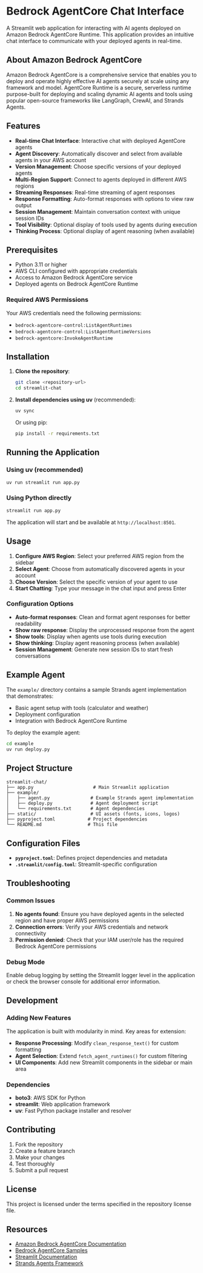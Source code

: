 # Bedrock AgentCore Chat Interface

A Streamlit web application for interacting with AI agents deployed on Amazon Bedrock AgentCore Runtime. This application provides an intuitive chat interface to communicate with your deployed agents in real-time.

## About Amazon Bedrock AgentCore

Amazon Bedrock AgentCore is a comprehensive service that enables you to deploy and operate highly effective AI agents securely at scale using any framework and model. AgentCore Runtime is a secure, serverless runtime purpose-built for deploying and scaling dynamic AI agents and tools using popular open-source frameworks like LangGraph, CrewAI, and Strands Agents.

## Features

- **Real-time Chat Interface**: Interactive chat with deployed AgentCore agents
- **Agent Discovery**: Automatically discover and select from available agents in your AWS account
- **Version Management**: Choose specific versions of your deployed agents
- **Multi-Region Support**: Connect to agents deployed in different AWS regions
- **Streaming Responses**: Real-time streaming of agent responses
- **Response Formatting**: Auto-format responses with options to view raw output
- **Session Management**: Maintain conversation context with unique session IDs
- **Tool Visibility**: Optional display of tools used by agents during execution
- **Thinking Process**: Optional display of agent reasoning (when available)

## Prerequisites

- Python 3.11 or higher
- AWS CLI configured with appropriate credentials
- Access to Amazon Bedrock AgentCore service
- Deployed agents on Bedrock AgentCore Runtime

### Required AWS Permissions

Your AWS credentials need the following permissions:

- `bedrock-agentcore-control:ListAgentRuntimes`
- `bedrock-agentcore-control:ListAgentRuntimeVersions`
- `bedrock-agentcore:InvokeAgentRuntime`

## Installation

1. **Clone the repository**:

   ```bash
   git clone <repository-url>
   cd streamlit-chat
   ```

2. **Install dependencies using uv** (recommended):

   ```bash
   uv sync
   ```

   Or using pip:

   ```bash
   pip install -r requirements.txt
   ```

## Running the Application

### Using uv (recommended)

```bash
uv run streamlit run app.py
```

### Using Python directly

```bash
streamlit run app.py
```

The application will start and be available at `http://localhost:8501`.

## Usage

1. **Configure AWS Region**: Select your preferred AWS region from the sidebar
2. **Select Agent**: Choose from automatically discovered agents in your account
3. **Choose Version**: Select the specific version of your agent to use
4. **Start Chatting**: Type your message in the chat input and press Enter

### Configuration Options

- **Auto-format responses**: Clean and format agent responses for better readability
- **Show raw response**: Display the unprocessed response from the agent
- **Show tools**: Display when agents use tools during execution
- **Show thinking**: Display agent reasoning process (when available)
- **Session Management**: Generate new session IDs to start fresh conversations

## Example Agent

The `example/` directory contains a sample Strands agent implementation that demonstrates:

- Basic agent setup with tools (calculator and weather)
- Deployment configuration
- Integration with Bedrock AgentCore Runtime

To deploy the example agent:

```bash
cd example
uv run deploy.py
```

## Project Structure

```
streamlit-chat/
├── app.py                      # Main Streamlit application
├── example/
│   ├── agent.py               # Example Strands agent implementation
│   ├── deploy.py              # Agent deployment script
│   └── requirements.txt       # Agent dependencies
├── static/                    # UI assets (fonts, icons, logos)
├── pyproject.toml            # Project dependencies
└── README.md                 # This file
```

## Configuration Files

- **`pyproject.toml`**: Defines project dependencies and metadata
- **`.streamlit/config.toml`**: Streamlit-specific configuration

## Troubleshooting

### Common Issues

1. **No agents found**: Ensure you have deployed agents in the selected region and have proper AWS permissions
2. **Connection errors**: Verify your AWS credentials and network connectivity
3. **Permission denied**: Check that your IAM user/role has the required Bedrock AgentCore permissions

### Debug Mode

Enable debug logging by setting the Streamlit logger level in the application or check the browser console for additional error information.

## Development

### Adding New Features

The application is built with modularity in mind. Key areas for extension:

- **Response Processing**: Modify `clean_response_text()` for custom formatting
- **Agent Selection**: Extend `fetch_agent_runtimes()` for custom filtering
- **UI Components**: Add new Streamlit components in the sidebar or main area

### Dependencies

- **boto3**: AWS SDK for Python
- **streamlit**: Web application framework
- **uv**: Fast Python package installer and resolver

## Contributing

1. Fork the repository
2. Create a feature branch
3. Make your changes
4. Test thoroughly
5. Submit a pull request

## License

This project is licensed under the terms specified in the repository license file.

## Resources

- [Amazon Bedrock AgentCore Documentation](https://docs.aws.amazon.com/bedrock-agentcore/)
- [Bedrock AgentCore Samples](https://github.com/awslabs/amazon-bedrock-agentcore-samples/)
- [Streamlit Documentation](https://docs.streamlit.io/)
- [Strands Agents Framework](https://github.com/awslabs/strands-agents)
